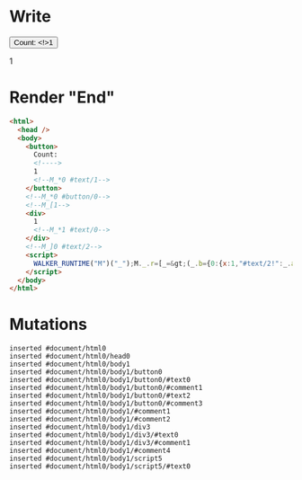 # Write
  <button>Count: <!>1<!--M_*0 #text/1--></button><!--M_*0 #button/0--><!--M_[1--><div>1<!--M_*1 #text/0--></div><!--M_]0 #text/2--><script>WALKER_RUNTIME("M")("_");M._.r=[_=>(_.b={0:{x:1,"#text/2!":_.a={},"#text/2(":_._["__tests__/tags/custom-tag.marko"]},1:_.a}),0,"__tests__/template.marko_0_x",0];M._.w()</script>


# Render "End"
```html
<html>
  <head />
  <body>
    <button>
      Count: 
      <!---->
      1
      <!--M_*0 #text/1-->
    </button>
    <!--M_*0 #button/0-->
    <!--M_[1-->
    <div>
      1
      <!--M_*1 #text/0-->
    </div>
    <!--M_]0 #text/2-->
    <script>
      WALKER_RUNTIME("M")("_");M._.r=[_=&gt;(_.b={0:{x:1,"#text/2!":_.a={},"#text/2(":_._["__tests__/tags/custom-tag.marko"]},1:_.a}),0,"__tests__/template.marko_0_x",0];M._.w()
    </script>
  </body>
</html>
```

# Mutations
```
inserted #document/html0
inserted #document/html0/head0
inserted #document/html0/body1
inserted #document/html0/body1/button0
inserted #document/html0/body1/button0/#text0
inserted #document/html0/body1/button0/#comment1
inserted #document/html0/body1/button0/#text2
inserted #document/html0/body1/button0/#comment3
inserted #document/html0/body1/#comment1
inserted #document/html0/body1/#comment2
inserted #document/html0/body1/div3
inserted #document/html0/body1/div3/#text0
inserted #document/html0/body1/div3/#comment1
inserted #document/html0/body1/#comment4
inserted #document/html0/body1/script5
inserted #document/html0/body1/script5/#text0
```